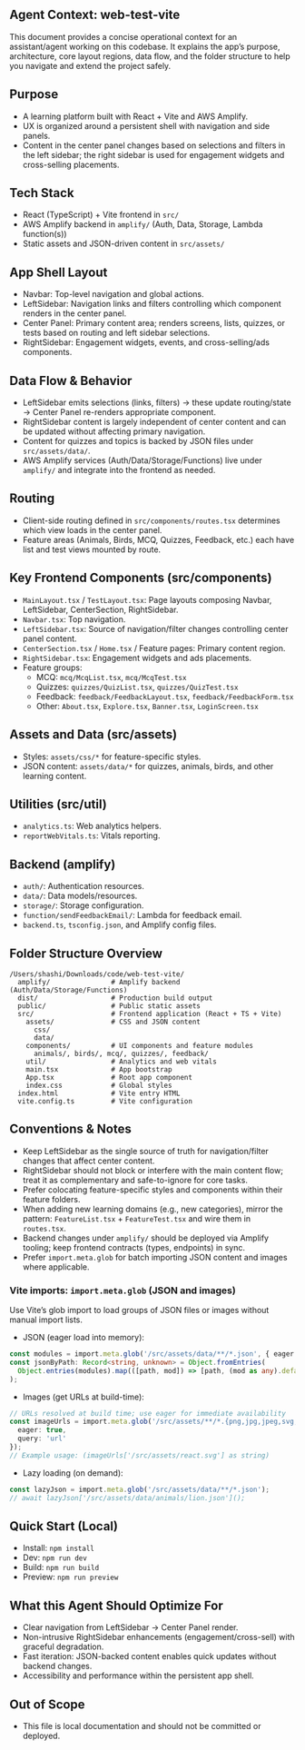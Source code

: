 ## Agent Context: web-test-vite

This document provides a concise operational context for an assistant/agent working on this codebase. It explains the app’s purpose, architecture, core layout regions, data flow, and the folder structure to help you navigate and extend the project safely.

## Purpose
- A learning platform built with React + Vite and AWS Amplify.
- UX is organized around a persistent shell with navigation and side panels.
- Content in the center panel changes based on selections and filters in the left sidebar; the right sidebar is used for engagement widgets and cross-selling placements.

## Tech Stack
- React (TypeScript) + Vite frontend in `src/`
- AWS Amplify backend in `amplify/` (Auth, Data, Storage, Lambda function(s))
- Static assets and JSON-driven content in `src/assets/`

## App Shell Layout
- Navbar: Top-level navigation and global actions.
- LeftSidebar: Navigation links and filters controlling which component renders in the center panel.
- Center Panel: Primary content area; renders screens, lists, quizzes, or tests based on routing and left sidebar selections.
- RightSidebar: Engagement widgets, events, and cross-selling/ads components.

## Data Flow & Behavior
- LeftSidebar emits selections (links, filters) → these update routing/state → Center Panel re-renders appropriate component.
- RightSidebar content is largely independent of center content and can be updated without affecting primary navigation.
- Content for quizzes and topics is backed by JSON files under `src/assets/data/`.
- AWS Amplify services (Auth/Data/Storage/Functions) live under `amplify/` and integrate into the frontend as needed.

## Routing
- Client-side routing defined in `src/components/routes.tsx` determines which view loads in the center panel.
- Feature areas (Animals, Birds, MCQ, Quizzes, Feedback, etc.) each have list and test views mounted by route.

## Key Frontend Components (src/components)
- `MainLayout.tsx` / `TestLayout.tsx`: Page layouts composing Navbar, LeftSidebar, CenterSection, RightSidebar.
- `Navbar.tsx`: Top navigation.
- `LeftSidebar.tsx`: Source of navigation/filter changes controlling center panel content.
- `CenterSection.tsx` / `Home.tsx` / Feature pages: Primary content region.
- `RightSidebar.tsx`: Engagement widgets and ads placements.
- Feature groups:
  - MCQ: `mcq/McqList.tsx`, `mcq/McqTest.tsx`
  - Quizzes: `quizzes/QuizList.tsx`, `quizzes/QuizTest.tsx`
  - Feedback: `feedback/FeedbackLayout.tsx`, `feedback/FeedbackForm.tsx`
  - Other: `About.tsx`, `Explore.tsx`, `Banner.tsx`, `LoginScreen.tsx`

## Assets and Data (src/assets)
- Styles: `assets/css/*` for feature-specific styles.
- JSON content: `assets/data/*` for quizzes, animals, birds, and other learning content.

## Utilities (src/util)
- `analytics.ts`: Web analytics helpers.
- `reportWebVitals.ts`: Vitals reporting.

## Backend (amplify)
- `auth/`: Authentication resources.
- `data/`: Data models/resources.
- `storage/`: Storage configuration.
- `function/sendFeedbackEmail/`: Lambda for feedback email.
- `backend.ts`, `tsconfig.json`, and Amplify config files.

## Folder Structure Overview
```
/Users/shashi/Downloads/code/web-test-vite/
  amplify/               # Amplify backend (Auth/Data/Storage/Functions)
  dist/                  # Production build output
  public/                # Public static assets
  src/                   # Frontend application (React + TS + Vite)
    assets/              # CSS and JSON content
      css/
      data/
    components/          # UI components and feature modules
      animals/, birds/, mcq/, quizzes/, feedback/
    util/                # Analytics and web vitals
    main.tsx             # App bootstrap
    App.tsx              # Root app component
    index.css            # Global styles
  index.html             # Vite entry HTML
  vite.config.ts         # Vite configuration
```

## Conventions & Notes
- Keep LeftSidebar as the single source of truth for navigation/filter changes that affect center content.
- RightSidebar should not block or interfere with the main content flow; treat it as complementary and safe-to-ignore for core tasks.
- Prefer colocating feature-specific styles and components within their feature folders.
- When adding new learning domains (e.g., new categories), mirror the pattern: `FeatureList.tsx` + `FeatureTest.tsx` and wire them in `routes.tsx`.
- Backend changes under `amplify/` should be deployed via Amplify tooling; keep frontend contracts (types, endpoints) in sync.
- Prefer `import.meta.glob` for batch importing JSON content and images where applicable.

### Vite imports: `import.meta.glob` (JSON and images)
Use Vite’s glob import to load groups of JSON files or images without manual import lists.

- JSON (eager load into memory):
```ts
const modules = import.meta.glob('/src/assets/data/**/*.json', { eager: true });
const jsonByPath: Record<string, unknown> = Object.fromEntries(
  Object.entries(modules).map(([path, mod]) => [path, (mod as any).default])
);
```

- Images (get URLs at build-time):
```ts
// URLs resolved at build time; use eager for immediate availability
const imageUrls = import.meta.glob('/src/assets/**/*.{png,jpg,jpeg,svg,gif}', {
  eager: true,
  query: 'url'
});
// Example usage: (imageUrls['/src/assets/react.svg'] as string)
```

- Lazy loading (on demand):
```ts
const lazyJson = import.meta.glob('/src/assets/data/**/*.json');
// await lazyJson['/src/assets/data/animals/lion.json']();
```

## Quick Start (Local)
- Install: `npm install`
- Dev: `npm run dev`
- Build: `npm run build`
- Preview: `npm run preview`

## What this Agent Should Optimize For
- Clear navigation from LeftSidebar → Center Panel render.
- Non-intrusive RightSidebar enhancements (engagement/cross-sell) with graceful degradation.
- Fast iteration: JSON-backed content enables quick updates without backend changes.
- Accessibility and performance within the persistent app shell.

## Out of Scope
- This file is local documentation and should not be committed or deployed.
